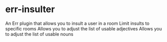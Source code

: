 err-insulter
============

An Err plugin that allows you to insult a user in a room
	Limit insults to specific rooms
	Allows you to adjust the list of usable adjectives
	Allows you to adjust the list of usable nouns
